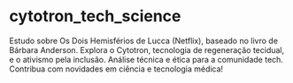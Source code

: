 # cytotron_tech_science
Estudo sobre Os Dois Hemisférios de Lucca (Netflix), baseado no livro de Bárbara Anderson. Explora o Cytotron, tecnologia de regeneração tecidual, e o ativismo pela inclusão. Análise técnica e ética para a comunidade tech. Contribua com novidades em ciência e tecnologia médica!

